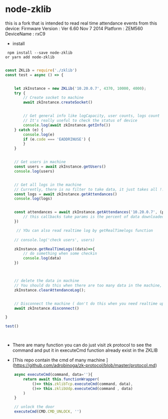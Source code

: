 # node-zklib



this is a fork that is intended to read real time attendance events from this device:
Firmware Version : Ver 6.60 Nov 7 2014
Platform : ZEM560
DeviceName : rxC9

- install 

```
 npm install --save node-zklib
or yarn add node-zklib
```

```javascript

const ZKLib = require('./zklib')
const test = async () => {


    let zkInstance = new ZKLib('10.20.0.7', 4370, 10000, 4000);
    try {
        // Create socket to machine 
        await zkInstance.createSocket()


        // Get general info like logCapacity, user counts, logs count
        // It's really useful to check the status of device 
        console.log(await zkInstance.getInfo())
    } catch (e) {
        console.log(e)
        if (e.code === 'EADDRINUSE') {
        }
    }


    // Get users in machine 
    const users = await zkInstance.getUsers()
    console.log(users)


    // Get all logs in the machine 
    // Currently, there is no filter to take data, it just takes all !!
    const logs = await zkInstance.getAttendances()
    console.log(logs)


    const attendances = await zkInstance.getAttendances('10.20.0.7', (percent, total)=>{
        // this callbacks take params is the percent of data downloaded and total data need to download 
    })

     // YOu can also read realtime log by getRealTimelogs function
  
    // console.log('check users', users)

    zkInstance.getRealTimeLogs((data)=>{
        // do something when some checkin 
        console.log(data)
    })



    // delete the data in machine
    // You should do this when there are too many data in the machine, this issue can slow down machine 
    zkInstance.clearAttendanceLog();


    // Disconnect the machine ( don't do this when you need realtime update :))) 
    await zkInstance.disconnect()

}

test()

 
```

- There are many function you can do just visit zk protocol to see the command and put it in executeCmd function already exist in the ZKLIB 

- [This repo contain the cmd of many machine ] (https://github.com/adrobinoga/zk-protocol/blob/master/protocol.md)

```javascript
    async executeCmd(command, data=''){
        return await this.functionWrapper(
            ()=> this.zklibTcp.executeCmd(command, data),
            ()=> this.zklibUdp.executeCmd(command , data)
        )
    }

    // unlock the door  
    executeCmd(CMD.CMD_UNLOCK, '')

```